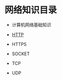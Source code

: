 # 网络知识目录

* 计算机网络基础知识

* [HTTP](https://github.com/ZhangMiao147/android_learning_notes/blob/master/network/HTTP/HTTP.md)

* HTTPS

* SOCKET

* TCP

* UDP

